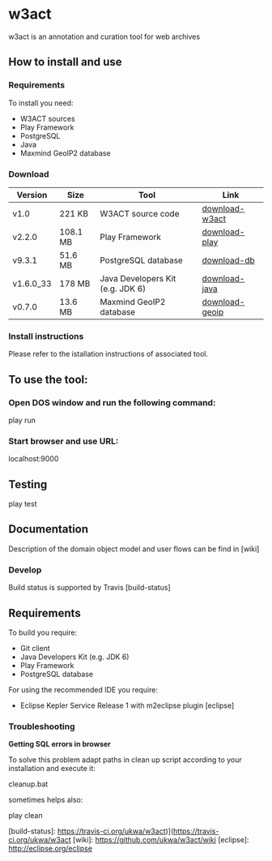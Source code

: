 # w3act

w3act is an annotation and curation tool for web archives

## How to install and use

### Requirements

To install you need:

* W3ACT sources 
* Play Framework
* PostgreSQL
* Java
* Maxmind GeoIP2 database

### Download

| Version    | Size     | Tool                                                    | Link                 |
|------------|----------|---------------------------------------------------------|----------------------|
| v1.0       | 221 KB   | W3ACT source code                                       |[download-w3act]      |
| v2.2.0     | 108.1 MB | Play Framework                                          |[download-play]       |
| v9.3.1     | 51.6 MB  | PostgreSQL database                                     |[download-db]         |
| v1.6.0_33  | 178 MB   | Java Developers Kit (e.g. JDK 6)                        |[download-java]       |
| v0.7.0     | 13.6 MB  | Maxmind GeoIP2 database                                 |[download-geoip]      |

### Install instructions

Please refer to the istallation instructions of associated tool.

## To use the tool:

### Open DOS window and run the following command:

play run

### Start browser and use URL: 

localhost:9000

## Testing

play test

## Documentation

Description of the domain object model and user flows can be find in [wiki]

### Develop

Build status is supported by Travis [build-status]

## Requirements

To build you require:

* Git client
* Java Developers Kit (e.g. JDK 6)
* Play Framework
* PostgreSQL database

For using the recommended IDE you require:

* Eclipse Kepler Service Release 1 with m2eclipse plugin [eclipse]

### Troubleshooting

**Getting SQL errors in browser**

To solve this problem adapt paths in clean up script according to your installation and execute it:

cleanup.bat

sometimes helps also:

play clean

[download-w3act]: https://github.com/ukwa/w3act/archive/master.zip
[download-play]: http://www.playframework.com/download
[download-db]: http://www.postgresql.org/download/
[download-java]: http://www.oracle.com/technetwork/java/javase/downloads/index.html
[download-geoip]: http://dev.maxmind.com/geoip/geoip2/downloadable/#MaxMind_APIs
[build-status]: https://travis-ci.org/ukwa/w3act)](https://travis-ci.org/ukwa/w3act
[wiki]: https://github.com/ukwa/w3act/wiki
[eclipse]: http://eclipse.org/eclipse

